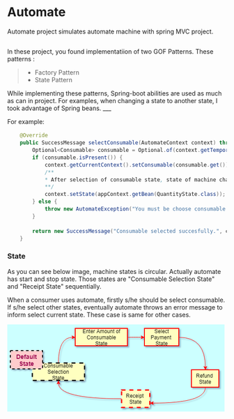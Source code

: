# Automate
Automate project simulates automate machine with spring MVC project.
##  ##
In these project, you found implementatiion of two GOF Patterns. These patterns : 
>* Factory Pattern
>* State Pattern

While implementing these patterns, Spring-boot abilities are used as much as can in project. For examples, when changing a state to another state, I took advantage of Spring beans. ___

For example:

```java
	@Override
	public SuccessMessage selectConsumable(AutomateContext context) throws AutomateException {
		Optional<Consumable> consumable = Optional.of(context.getTemporaryContext().getConsumable());
		if (consumable.isPresent()) {
			context.getCurrentContext().setConsumable(consumable.get());
            /**
            * After selection of consumable state, state of machine changes to Quantity state that enter how much consumable is ordered.
            **/
			context.setState(appContext.getBean(QuantityState.class));
		} else {
			throw new AutomateException("You must be choose consumable. ");
		}

		return new SuccessMessage("Consumable selected succesfully.", context.getCurrentContext());
	}
```
### State ###
As you can see below image, machine states is circular. Actually automate has start and stop state. Those states are "Consumable Selection State" and "Receipt State" sequentially. 

When a consumer uses automate, firstly s/he should be select consumable. If s/he select other states, eventually automate throws an error message to inform select current state. These case is same for other cases.

![Alt text](image/state.png?raw=true "Title")